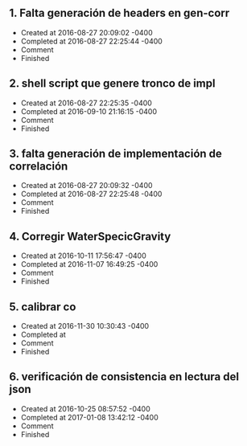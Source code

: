 ## 1. Falta generación de headers en gen-corr
- Created at   2016-08-27 20:09:02 -0400
- Completed at 2016-08-27 22:25:44 -0400
- Comment      
- Finished     

## 2. shell script que genere tronco de impl
- Created at   2016-08-27 22:25:35 -0400
- Completed at 2016-09-10 21:16:15 -0400
- Comment      
- Finished     

## 3. falta generación de implementación de correlación
- Created at   2016-08-27 20:09:32 -0400
- Completed at 2016-08-27 22:25:48 -0400
- Comment      
- Finished     

## 4. Corregir WaterSpecicGravity
- Created at   2016-10-11 17:56:47 -0400
- Completed at 2016-11-07 16:49:25 -0400
- Comment      
- Finished     

## 5. calibrar co
- Created at   2016-11-30 10:30:43 -0400
- Completed at 
- Comment      
- Finished     

## 6. verificación de consistencia en lectura del json
- Created at   2016-10-25 08:57:52 -0400
- Completed at 2017-01-08 13:42:12 -0400
- Comment      
- Finished     

